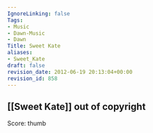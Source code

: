 ```yaml
---
IgnoreLinking: false
Tags:
- Music
- Dawn-Music
- Dawn
Title: Sweet Kate
aliases:
- Sweet_Kate
draft: false
revision_date: 2012-06-19 20:13:04+00:00
revision_id: 858
---
```


[[Sweet Kate]]
out of copyright
----------------
Score: thumb
